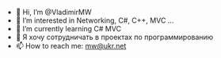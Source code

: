 - 👋 Hi, I’m @VladimirMW
- 👀 I’m interested in Networking, C#, C++, MVC ...
- 🌱 I’m currently learning C#  MVC
- 💞️ Я хочу сотрудничать в проектах по программированию
- 📫 How to reach me: mw@ukr.net

<!---
VladimirMW/VladimirMW is a ✨ special ✨ repository because its `README.md` (this file) appears on your GitHub profile.
You can click the Preview link to take a look at your changes.
--->
